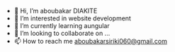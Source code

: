- 👋 Hi, I’m aboubakar DIAKITE
- 👀 I’m interested in website development
- 🌱 I’m currently learning aungular
- 💞️ I’m looking to collaborate on ...
- 📫 How to reach me aboubakarsiriki060@gmail.com 

<!---
diakite009/diakite009 is a ✨ special ✨ repository because its `README.md` (this file) appears on your GitHub profile.
You can click the Preview link to take a look at your changes.
--->
